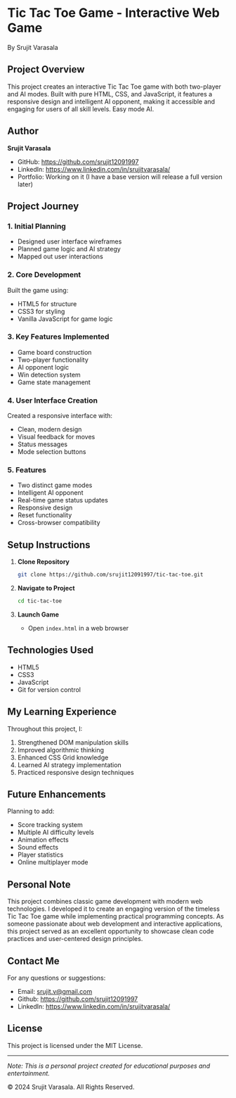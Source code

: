 # Tic Tac Toe Game - Interactive Web Game
By Srujit Varasala

## Project Overview
This project creates an interactive Tic Tac Toe game with both two-player and AI modes. Built with pure HTML, CSS, and JavaScript, it features a responsive design and intelligent AI opponent, making it accessible and engaging for users of all skill levels. Easy mode AI.

## Author
**Srujit Varasala**
- GitHub: https://github.com/srujit12091997
- LinkedIn: https://www.linkedin.com/in/srujitvarasala/
- Portfolio: Working on it (I have a base version will release a full version later)

## Project Journey

### 1. Initial Planning
- Designed user interface wireframes
- Planned game logic and AI strategy
- Mapped out user interactions

### 2. Core Development
Built the game using:
- HTML5 for structure
- CSS3 for styling
- Vanilla JavaScript for game logic

### 3. Key Features Implemented
- Game board construction
- Two-player functionality
- AI opponent logic
- Win detection system
- Game state management

### 4. User Interface Creation
Created a responsive interface with:
- Clean, modern design
- Visual feedback for moves
- Status messages
- Mode selection buttons

### 5. Features
- Two distinct game modes
- Intelligent AI opponent
- Real-time game status updates
- Responsive design
- Reset functionality
- Cross-browser compatibility

## Setup Instructions

1. **Clone Repository**
   ```bash
   git clone https://github.com/srujit12091997/tic-tac-toe.git
   ```

2. **Navigate to Project**
   ```bash
   cd tic-tac-toe
   ```

3. **Launch Game**
   - Open `index.html` in a web browser

## Technologies Used
- HTML5
- CSS3
- JavaScript
- Git for version control

## My Learning Experience
Throughout this project, I:
1. Strengthened DOM manipulation skills
2. Improved algorithmic thinking
3. Enhanced CSS Grid knowledge
4. Learned AI strategy implementation
5. Practiced responsive design techniques

## Future Enhancements
Planning to add:
- Score tracking system
- Multiple AI difficulty levels
- Animation effects
- Sound effects
- Player statistics
- Online multiplayer mode

## Personal Note
This project combines classic game development with modern web technologies. I developed it to create an engaging version of the timeless Tic Tac Toe game while implementing practical programming concepts. As someone passionate about web development and interactive applications, this project served as an excellent opportunity to showcase clean code practices and user-centered design principles.

## Contact Me
For any questions or suggestions:
- Email: srujit.v@gmail.com
- Github: https://github.com/srujit12091997
- LinkedIn: https://www.linkedin.com/in/srujitvarasala/

## License
This project is licensed under the MIT License.

---
*Note: This is a personal project created for educational purposes and entertainment.*

© 2024 Srujit Varasala. All Rights Reserved.